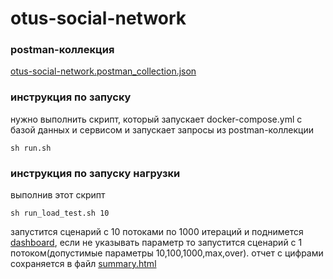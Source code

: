 # otus-social-network

### postman-коллекция  
[otus-social-network.postman_collection.json](/tests/otus-social-network.postman_collection.json)

### инструкция по запуску

нужно выполнить скрипт, который запускает docker-compose.yml c базой данных и сервисом и запускает запросы из postman-коллекции

```shell
sh run.sh
```

### инструкция по запуску нагрузки

выполнив этот скрипт
```shell
sh run_load_test.sh 10
```

запустится сценарий с 10 потоками по 1000 итераций и поднимется [dashboard](http://127.0.0.1:5665/), если не указывать параметр то запустится сценарий с 1 потоком(допустимые параметры 10,100,1000,max,over). отчет с цифрами сохраняется в файл [summary.html](./summary.html)
